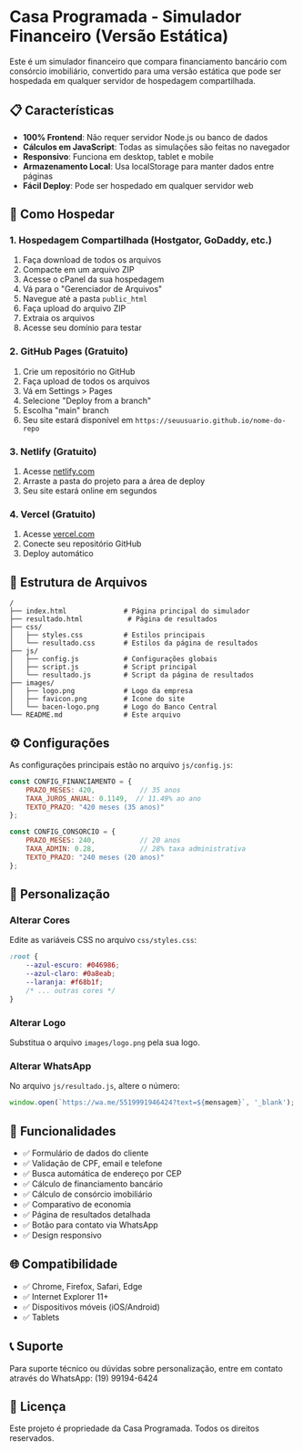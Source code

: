# Casa Programada - Simulador Financeiro (Versão Estática)

Este é um simulador financeiro que compara financiamento bancário com consórcio imobiliário, convertido para uma versão estática que pode ser hospedada em qualquer servidor de hospedagem compartilhada.

## 📋 Características

- **100% Frontend**: Não requer servidor Node.js ou banco de dados
- **Cálculos em JavaScript**: Todas as simulações são feitas no navegador
- **Responsivo**: Funciona em desktop, tablet e mobile
- **Armazenamento Local**: Usa localStorage para manter dados entre páginas
- **Fácil Deploy**: Pode ser hospedado em qualquer servidor web

## 🚀 Como Hospedar

### 1. Hospedagem Compartilhada (Hostgator, GoDaddy, etc.)

1. Faça download de todos os arquivos
2. Compacte em um arquivo ZIP
3. Acesse o cPanel da sua hospedagem
4. Vá para o "Gerenciador de Arquivos"
5. Navegue até a pasta `public_html`
6. Faça upload do arquivo ZIP
7. Extraia os arquivos
8. Acesse seu domínio para testar

### 2. GitHub Pages (Gratuito)

1. Crie um repositório no GitHub
2. Faça upload de todos os arquivos
3. Vá em Settings > Pages
4. Selecione "Deploy from a branch"
5. Escolha "main" branch
6. Seu site estará disponível em `https://seuusuario.github.io/nome-do-repo`

### 3. Netlify (Gratuito)

1. Acesse [netlify.com](https://netlify.com)
2. Arraste a pasta do projeto para a área de deploy
3. Seu site estará online em segundos

### 4. Vercel (Gratuito)

1. Acesse [vercel.com](https://vercel.com)
2. Conecte seu repositório GitHub
3. Deploy automático

## 📁 Estrutura de Arquivos

```
/
├── index.html              # Página principal do simulador
├── resultado.html           # Página de resultados
├── css/
│   ├── styles.css          # Estilos principais
│   └── resultado.css       # Estilos da página de resultados
├── js/
│   ├── config.js           # Configurações globais
│   ├── script.js           # Script principal
│   └── resultado.js        # Script da página de resultados
├── images/
│   ├── logo.png            # Logo da empresa
│   ├── favicon.png         # Ícone do site
│   └── bacen-logo.png      # Logo do Banco Central
└── README.md               # Este arquivo
```

## ⚙️ Configurações

As configurações principais estão no arquivo `js/config.js`:

```javascript
const CONFIG_FINANCIAMENTO = {
    PRAZO_MESES: 420,           // 35 anos
    TAXA_JUROS_ANUAL: 0.1149,  // 11.49% ao ano
    TEXTO_PRAZO: "420 meses (35 anos)"
};

const CONFIG_CONSORCIO = {
    PRAZO_MESES: 240,           // 20 anos
    TAXA_ADMIN: 0.28,           // 28% taxa administrativa
    TEXTO_PRAZO: "240 meses (20 anos)"
};
```

## 🔧 Personalização

### Alterar Cores
Edite as variáveis CSS no arquivo `css/styles.css`:

```css
:root {
    --azul-escuro: #046986;
    --azul-claro: #0a8eab;
    --laranja: #f68b1f;
    /* ... outras cores */
}
```

### Alterar Logo
Substitua o arquivo `images/logo.png` pela sua logo.

### Alterar WhatsApp
No arquivo `js/resultado.js`, altere o número:

```javascript
window.open(`https://wa.me/5519991946424?text=${mensagem}`, '_blank');
```

## 📱 Funcionalidades

- ✅ Formulário de dados do cliente
- ✅ Validação de CPF, email e telefone
- ✅ Busca automática de endereço por CEP
- ✅ Cálculo de financiamento bancário
- ✅ Cálculo de consórcio imobiliário
- ✅ Comparativo de economia
- ✅ Página de resultados detalhada
- ✅ Botão para contato via WhatsApp
- ✅ Design responsivo

## 🌐 Compatibilidade

- ✅ Chrome, Firefox, Safari, Edge
- ✅ Internet Explorer 11+
- ✅ Dispositivos móveis (iOS/Android)
- ✅ Tablets

## 📞 Suporte

Para suporte técnico ou dúvidas sobre personalização, entre em contato através do WhatsApp: (19) 99194-6424

## 📄 Licença

Este projeto é propriedade da Casa Programada. Todos os direitos reservados.